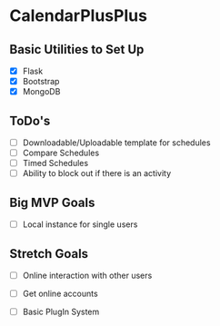 # CalendarPlusPlus

## Basic Utilities to Set Up
- [X] Flask
- [X] Bootstrap
- [X] MongoDB

## ToDo's
- [ ] Downloadable/Uploadable template for schedules
- [ ] Compare Schedules
- [ ] Timed Schedules
- [ ] Ability to block out if there is an activity 

## Big MVP Goals
- [ ] Local instance for single users

## Stretch Goals
- [ ] Online interaction with other users
- [ ] Get online accounts
- [ ] Basic PlugIn System

